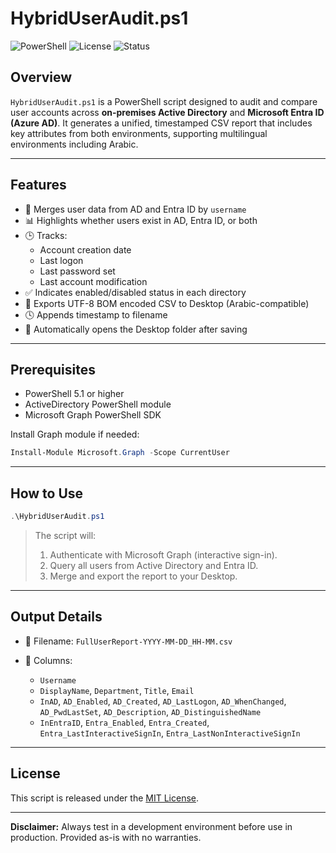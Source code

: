 
# HybridUserAudit.ps1

![PowerShell](https://img.shields.io/badge/powershell-5.1%2B-blue.svg)
![License](https://img.shields.io/badge/license-MIT-green.svg)
![Status](https://img.shields.io/badge/status-Stable-success)

## Overview

`HybridUserAudit.ps1` is a PowerShell script designed to audit and compare user accounts across **on-premises Active Directory** and **Microsoft Entra ID (Azure AD)**. It generates a unified, timestamped CSV report that includes key attributes from both environments, supporting multilingual environments including Arabic.

---

## Features

- 🔁 Merges user data from AD and Entra ID by `username`
- 📊 Highlights whether users exist in AD, Entra ID, or both
- 🕒 Tracks:
  - Account creation date
  - Last logon
  - Last password set
  - Last account modification
- ✅ Indicates enabled/disabled status in each directory
- 📁 Exports UTF-8 BOM encoded CSV to Desktop (Arabic-compatible)
- 🕓 Appends timestamp to filename
- 📂 Automatically opens the Desktop folder after saving

---

## Prerequisites

- PowerShell 5.1 or higher
- ActiveDirectory PowerShell module
- Microsoft Graph PowerShell SDK

Install Graph module if needed:

```powershell
Install-Module Microsoft.Graph -Scope CurrentUser
````

---

## How to Use

```powershell
.\HybridUserAudit.ps1
```

> The script will:
>
> 1. Authenticate with Microsoft Graph (interactive sign-in).
> 2. Query all users from Active Directory and Entra ID.
> 3. Merge and export the report to your Desktop.

---

## Output Details

* 📄 Filename: `FullUserReport-YYYY-MM-DD_HH-MM.csv`
* 📌 Columns:

  * `Username`
  * `DisplayName`, `Department`, `Title`, `Email`
  * `InAD`, `AD_Enabled`, `AD_Created`, `AD_LastLogon`, `AD_WhenChanged`, `AD_PwdLastSet`, `AD_Description`, `AD_DistinguishedName`
  * `InEntraID`, `Entra_Enabled`, `Entra_Created`, `Entra_LastInteractiveSignIn`, `Entra_LastNonInteractiveSignIn`

---

## License

This script is released under the [MIT License](https://opensource.org/licenses/MIT).

---

**Disclaimer:** Always test in a development environment before use in production. Provided as-is with no warranties.
